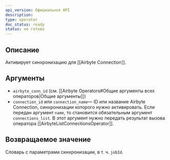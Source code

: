 ```yaml
---
api_version: Официальное API
description: 
type: operator
doc_status: ready
status: не готово
---
```

## Описание
Активирует синхронизацию для [[Airbyte Connection]].
## Аргументы
- `airbyte_conn_id` (см. [[Airbyte Operators#Общие аргументы всех операторов|Общие аргументы]])
- `connection_id` или `connection_name`— ID или название Airbyte Connection, синхронизации которого нужно активировать. Если передан аргумент `name`, то  становится обязательным аргумент `connections_list`. В этот аргумент нужно передать результат вызова оператора [[AirbyteListConnectionsOperator]].
## Возвращаемое значение
Словарь с параметрами синхронизации, в т. ч. `jobId`.